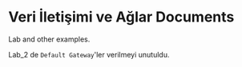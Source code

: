 # Veri İletişimi ve Ağlar Documents

Lab and other examples.

Lab_2 de `Default Gateway`'ler verilmeyi unutuldu.
